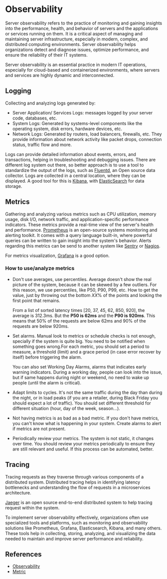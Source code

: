 # Observability

Server observability refers to the practice of monitoring and gaining insights
into the performance, health, and behavior of servers and the applications or
services running on them. It is a critical aspect of managing and maintaining
server infrastructure, especially in modern, complex, and distributed computing
environments. Server observability helps organizations detect and diagnose
issues, optimize performance, and ensure the reliability of their IT systems.

Server observability is an essential practice in modern IT operations,
especially for cloud-based and containerized environments, where servers and
services are highly dynamic and interconnected.

## Logging

Collecting and analyzing logs generated by:

- Server Application/ Services Logs: messages logged by your server code,
  databases, etc.
- System Logs: Generated by systems-level components like the operating system,
   disk errors, hardware devices, etc.
- Network Logs: Generated by routers, load balancers, firewalls, etc. They
  provide information about network activity like packet drops, connection
  status, traffic flow and more.

Logs can provide detailed information about events, errors, and transactions,
helping in troubleshooting and debugging issues. There are different log system
out there, so better approach is to use a tool to standardize the output of the
logs, such as [Fluentd](https://www.fluentd.org/), an Open source data
collector. Logs are collected in a central location, where they can be
displayed. A good tool for this is [Kibana](https://www.elastic.co/kibana), with
[ElasticSearch](https://www.elastic.co/es/elasticsearch) for data storage.

## Metrics

Gathering and analyzing various metrics such as CPU utilization, memory usage,
disk I/O, network traffic, and application-specific performance indicators.
These metrics provide a real-time view of the server's health and performance.
[Prometheus](https://prometheus.io/) is an open-source systems monitoring and
alerting toolkit. It comes with a query language built-in, where powerful
queries can be written to gain insight into the system's behavior. Alerts
regarding this metrics can be send to another system like
[Sentry](https://sentry.io/welcome/) or [Nagios](https://www.nagios.org/).

For metrics visualization, [Grafana](https://grafana.com/) is a good option.

### How to use/analyze metrics

- Don't use averages, use percentiles. Average doesn't show the real picture of
  the system, because it can be skewed by a few outliers. For this reason, we
  use percentiles, like P50, P90, P99, etc. How to get the value, just by
  throwing out the bottom _XX_% of the points and looking the first point that
  remains.

  From a list of sorted latency times [20, 37, 45, 62, 850, 920], the average is
  312.3ms. But the **P50 is 62ms** and the **P90 is 920ms**. This means that 50%
  of the requests are below 62ms and 90% of the requests are below 920ms.

- Set alarms. Manual look to metrics or schedule checks is not enough, specially
  if the system is quite big. You need to be notified when something goes
  wrong.For each metric, you should set a period to measure, a threshold (limit)
  and a grace period (in case error recover by itself) before triggering the
  alarm.

  You can also set Working Day Alarms, alarms that indicates early warning
  indicators. During a working day, people can look into the issue, but if same
  happens during night or weekend, no need to wake up people (until the alarm is
  critical).

- Adapt limits to cycles. It's not the same traffic during the day than during
  the night, or in load peaks (if you are a retailer, during Black Friday you
  should expect a lot of traffic). You should set different threshold for
  different situation (hour, day of the week, season...).

- Not having metrics is as bad as a bad metric. If you don't have metrics, you
  can't know what is happening in your system. Create alarms to alert if metrics
  are not present.

- Periodically review your metrics. The system is not static, it changes over
  time. You should review your metrics periodically to ensure they are still
  relevant and useful. If this process can be automated, better.

## Tracing

Tracing requests as they traverse through various components of a distributed
system. Distributed tracing helps in identifying latency bottlenecks and
understanding the flow of requests in a microservices architecture.

[Jaeger](https://www.jaegertracing.io/) is an open source end-to-end distributed
system to help tracing request within the system.

To implement server observability effectively, organizations often use
specialized tools and platforms, such as monitoring and observability solutions
like Prometheus, Grafana, Elasticsearch, Kibana, and many others. These tools
help in collecting, storing, analyzing, and visualizing the data needed to
maintain and improve server performance and reliability.

## References

- [Observability](https://www.ibm.com/topics/observability)
- [Metric](https://medium.com/@djsmith42/how-to-metric-edafaf959fc7)
